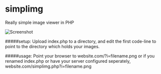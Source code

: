 simplimg
========

Really simple image viewer in PHP

![Screenshot](http://i.imgur.com/Q45PaOy.png)

#####setup:
Upload index.php to a directory, and edit the first code-line to point to the directory which holds your images.

#####usage:
Point your browser to website.com/?i=filename.png or if you renamed index.php or have your server configured seperately, website.com/simplimg.php?i=filename.png
